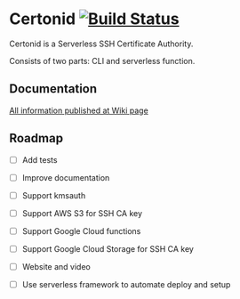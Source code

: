 # Certonid [![Build Status](https://travis-ci.com/le0pard/certonid.svg?branch=master)](https://travis-ci.com/le0pard/certonid)

Certonid is a Serverless SSH Certificate Authority.

Consists of two parts: CLI and serverless function.

## Documentation

[All information published at Wiki page](https://github.com/le0pard/certonid/wiki)

## Roadmap

 - [ ] Add tests
 - [ ] Improve documentation
 - [ ] Support kmsauth
 - [ ] Support AWS S3 for SSH CA key
 - [ ] Support Google Cloud functions
 - [ ] Support Google Cloud Storage for SSH CA key
 - [ ] Website and video
 - [ ] Use serverless framework to automate deploy and setup

